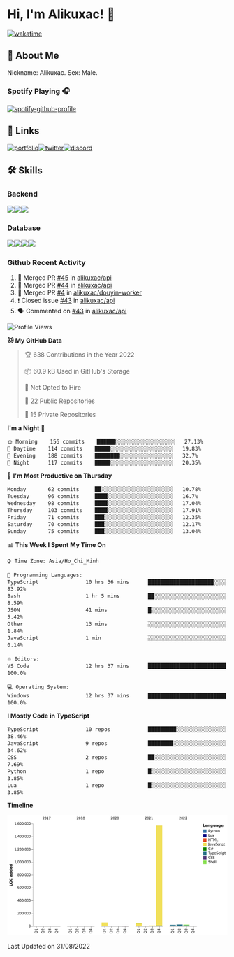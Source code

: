 # Hi, I'm Alikuxac! 👋
[![wakatime](https://wakatime.com/badge/user/f351a39f-05c3-4440-84c7-6444ba23d95e.svg)](https://wakatime.com/@alikuxac)
## 🚀 About Me
Nickname: Alikuxac.
Sex: Male.

### Spotify Playing 🎧
[![spotify-github-profile](https://spotify-github-profile.vercel.app/api/view?uid=1ug46od67cxvdqjx4zr7l33i4&cover_image=true&theme=natemoo-re&bar_color=53b14f&bar_color_cover=false)](https://open.spotify.com/user/1ug46od67cxvdqjx4zr7l33i4)

## 🔗 Links
[![portfolio][portfolio-badge]][website-link][![twitter][twitter-badge]][twitter-link][![discord][discord-badge]][discord-link]

## 🛠 Skills
<!---### Frontend--->

### Backend
[![](https://img.shields.io/badge/C%23-239120?style=for-the-badge&logo=c-sharp&logoColor=white)]()[![](https://img.shields.io/badge/JavaScript-F7DF1E?style=for-the-badge&logo=javascript&logoColor=black)]()[![](https://img.shields.io/badge/TypeScript-007ACC?style=for-the-badge&logo=typescript&logoColor=white)]()
### Database
[![](https://img.shields.io/badge/MySQL-00000F?style=for-the-badge&logo=mysql&logoColor=white)]()[![](https://img.shields.io/badge/MongoDB-4EA94B?style=for-the-badge&logo=mongodb&logoColor=white)]()[![](https://img.shields.io/badge/PostgreSQL-316192?style=for-the-badge&logo=postgresql&logoColor=white)]()[![](https://img.shields.io/badge/Redis-D82C20?style=for-the-badge&logo=RedislogoColor=white)]()
<!---### Tools--->

<!---### Framework--->

### Github Recent Activity
<!--START_SECTION:activity-->
1. 🎉 Merged PR [#45](https://github.com/alikuxac/api/pull/45) in [alikuxac/api](https://github.com/alikuxac/api)
2. 🎉 Merged PR [#44](https://github.com/alikuxac/api/pull/44) in [alikuxac/api](https://github.com/alikuxac/api)
3. 🎉 Merged PR [#4](https://github.com/alikuxac/douyin-worker/pull/4) in [alikuxac/douyin-worker](https://github.com/alikuxac/douyin-worker)
4. ❗️ Closed issue [#43](https://github.com/alikuxac/api/issues/43) in [alikuxac/api](https://github.com/alikuxac/api)
5. 🗣 Commented on [#43](https://github.com/alikuxac/api/issues/43) in [alikuxac/api](https://github.com/alikuxac/api)
<!--END_SECTION:activity-->

<!--START_SECTION:waka-->
![Profile Views](http://img.shields.io/badge/Profile%20Views-0-blue)

**🐱 My GitHub Data** 

> 🏆 638 Contributions in the Year 2022
 > 
> 📦 60.9 kB Used in GitHub's Storage 
 > 
> 🚫 Not Opted to Hire
 > 
> 📜 22 Public Repositories 
 > 
> 🔑 15 Private Repositories  
 > 
**I'm a Night 🦉** 

```text
🌞 Morning    156 commits    ██████░░░░░░░░░░░░░░░░░░░   27.13% 
🌆 Daytime    114 commits    █████░░░░░░░░░░░░░░░░░░░░   19.83% 
🌃 Evening    188 commits    ████████░░░░░░░░░░░░░░░░░   32.7% 
🌙 Night      117 commits    █████░░░░░░░░░░░░░░░░░░░░   20.35%

```
📅 **I'm Most Productive on Thursday** 

```text
Monday       62 commits     ██░░░░░░░░░░░░░░░░░░░░░░░   10.78% 
Tuesday      96 commits     ████░░░░░░░░░░░░░░░░░░░░░   16.7% 
Wednesday    98 commits     ████░░░░░░░░░░░░░░░░░░░░░   17.04% 
Thursday     103 commits    ████░░░░░░░░░░░░░░░░░░░░░   17.91% 
Friday       71 commits     ███░░░░░░░░░░░░░░░░░░░░░░   12.35% 
Saturday     70 commits     ███░░░░░░░░░░░░░░░░░░░░░░   12.17% 
Sunday       75 commits     ███░░░░░░░░░░░░░░░░░░░░░░   13.04%

```


📊 **This Week I Spent My Time On** 

```text
⌚︎ Time Zone: Asia/Ho_Chi_Minh

💬 Programming Languages: 
TypeScript               10 hrs 36 mins      █████████████████████░░░░   83.92% 
Bash                     1 hr 5 mins         ██░░░░░░░░░░░░░░░░░░░░░░░   8.59% 
JSON                     41 mins             █░░░░░░░░░░░░░░░░░░░░░░░░   5.42% 
Other                    13 mins             ░░░░░░░░░░░░░░░░░░░░░░░░░   1.84% 
JavaScript               1 min               ░░░░░░░░░░░░░░░░░░░░░░░░░   0.14%

🔥 Editors: 
VS Code                  12 hrs 37 mins      █████████████████████████   100.0%

💻 Operating System: 
Windows                  12 hrs 37 mins      █████████████████████████   100.0%

```

**I Mostly Code in TypeScript** 

```text
TypeScript               10 repos            █████████░░░░░░░░░░░░░░░░   38.46% 
JavaScript               9 repos             ████████░░░░░░░░░░░░░░░░░   34.62% 
CSS                      2 repos             ██░░░░░░░░░░░░░░░░░░░░░░░   7.69% 
Python                   1 repo              █░░░░░░░░░░░░░░░░░░░░░░░░   3.85% 
Lua                      1 repo              █░░░░░░░░░░░░░░░░░░░░░░░░   3.85%

```


**Timeline**

![Chart not found](https://raw.githubusercontent.com/alikuxac/alikuxac/master/charts/bar_graph.png) 


 Last Updated on 31/08/2022
<!--END_SECTION:waka-->

<!--- Link definition --->
[website-link]: https://alikuxac.xyz/
[twitter-link]: https://twitter.com/alikuxac
[discord-link]: https://discord.gg/8yfv46W
[kofi-link]: https://ko-fi.com/alikuxac
[Facebook]: https://www.facebook.com/anikuxac

[Instagram]: https://www.instagram.com/alikuxac/

<!--- Badgee Imag --->
[portfolio-badge]: https://img.shields.io/badge/my_portfolio-000?style=for-the-badge&logo=ko-fi&logoColor=white
[twitter-badge]: https://img.shields.io/badge/twitter-1DA1F2?style=for-the-badge&logo=twitter&logoColor=white
[discord-badge]: https://img.shields.io/badge/Discord-7289DA?style=for-the-badge&logo=discord&logoColor=white
